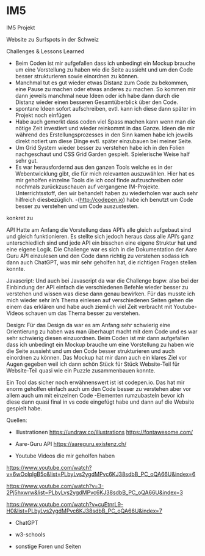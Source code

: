 # IM5
 
 IM5 Projekt

 Website zu Surfspots in der Schweiz

Challenges & Lessons Learned

- Beim Coden ist mir aufgefallen dass ich unbedingt ein Mockup brauche um eine Vorstellung zu haben wie die Seite aussieht und um den Code besser strukturieren sowie einordnen zu können.
- Manchmal tut es gut wieder etwas Distanz zum Code zu bekommen, eine Pause zu machen oder etwas anderes zu machen. So kommen mir dann jeweils manchmal neue Ideen oder ich habe dann durch die Distanz wieder einen besseren Gesamtüberblick über den Code.
- spontane Ideen sofort aufschreiben, evtl. kann ich diese dann später im Projekt noch einfügen
- Habe auch gemerkt dass coden viel Spass machen kann wenn man die nötige Zeit investiert und wieder reinkommt in das Ganze. Ideen die mir während des Erstellungsprozesses in den Sinn kamen habe ich jeweils direkt notiert um diese Dinge evtl. später einzubauen bei meiner Seite.
- Um Grid System wieder besser zu verstehen habe ich in den Folien nachgeschaut und CSS Grid Garden gespielt. Spielerische Weise half sehr gut. 
- Es war herausfordernd aus den ganzen Tools welche es in der Webentwicklung gibt, die für mich relevanten auszuwählen. Hier hat es mir geholfen einzelne Tools die ich cool finde aufzuschreiben oder nochmals zurückzuschauen auf vergangene IM-Projekte. Unterrichtsstoff, den wir behandelt haben zu wiederholen war auch sehr hilfreich diesbezüglich.
-(http://codepen.io) habe ich benutzt um Code besser zu verstehen und um Code auszustesten.


konkret zu

API
Hatte am Anfang die Vorstellung dass API’s alle gleich aufgebaut sind und gleich funktionieren. Es stellte sich jedoch heraus dass alle API’s ganz unterschiedlich sind und jede API ein bisschen eine eigene Struktur hat und eine eigene Logik. Die Challenge war es sich in die Dokumentation der Aare Guru API einzulesen und den Code dann richtig zu verstehen sodass ich dann auch ChatGPT, was mir sehr geholfen hat, die richtigen Fragen stellen konnte. 

Javascript:
Und auch bei Javascript da war die Challenge bspw. also bei der Einbindung der API einfach die verschiedenen Befehle wieder besser zu verstehen und wissen was diese dann genau bewirken. Für das musste ich mich wieder sehr in’s Thema einlesen auf verschiedenen Seiten gehen die einem das erklären und habe auch ziemlich viel Zeit verbracht mit Youtube-Videos schauen um das Thema besser zu verstehen.

Design:
Für das Design da war es am Anfang sehr schwierig eine Orientierung zu haben was man überhaupt macht mit dem Code und es war sehr schwierig diesen einzuordnen. Beim Coden ist mir dann aufgefallen dass ich unbedingt ein Mockup brauche um eine Vorstellung zu haben wie die Seite aussieht und um den Code besser strukturieren und auch einordnen zu können.  Das Mockup hat mir dann auch ein klares Ziel vor Augen gegeben weil ich dann schön Stück für Stück Website-Teil für Website-Teil quasi wie ein Puzzle zusammenbauen konnte.

Ein Tool das sicher noch erwähnenswert ist ist codepen.io. Das hat mir enorm geholfen einfach auch um den Code besser zu verstehen aber vor allem auch um mit einzelnen Code -Elementen rumzubasteln bevor ich diese dann quasi final in vs code eingefügt habe und dann auf die Website gespielt habe. 


Quellen:

- Illustrationen
https://undraw.co/illustrations 
https://fontawesome.com/ 

- Aare-Guru API
https://aareguru.existenz.ch/ 

- Youtube Videos die mir geholfen haben

https://www.youtube.com/watch?v=6wOolplgB5o&list=PLbyLvs2ygdMPvc6KJ38sdbB_PC_oQA66U&index=6 

https://www.youtube.com/watch?v=3-2Pj5hxwrw&list=PLbyLvs2ygdMPvc6KJ38sdbB_PC_oQA66U&index=3 

https://www.youtube.com/watch?v=cuEtnrL9-H0&list=PLbyLvs2ygdMPvc6KJ38sdbB_PC_oQA66U&index=7

- ChatGPT

- w3-schools

- sonstige Foren und Seiten

